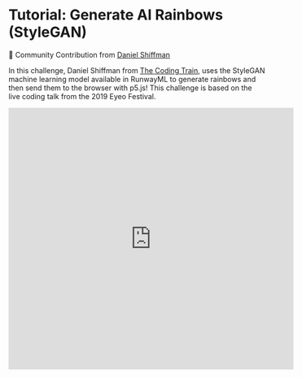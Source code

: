 # Tutorial: Generate AI Rainbows (StyleGAN)

🎉 Community Contribution from [Daniel Shiffman](https://www.youtube.com/channel/UCvjgXvBlbQiydffZU7m1_aw)

In this challenge, Daniel Shiffman from [The Coding Train](https://www.youtube.com/channel/UCvjgXvBlbQiydffZU7m1_aw), uses the StyleGAN machine learning model available in RunwayML to generate rainbows and then send them to the browser with p5.js! This challenge is based on the live coding talk from the 2019 Eyeo Festival.


<div id="video-container">
<iframe width="560" height="515" src="https://www.youtube.com/embed/vEetoBuHj8g" frameborder="0" allow="accelerometer; autoplay; encrypted-media; gyroscope; picture-in-picture" allowfullscreen></iframe>
</div>
